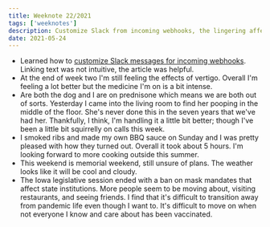 ```yaml
---
title: Weeknote 22/2021
tags: ['weeknotes']
description: Customize Slack from incoming webhooks, the lingering affects of vertigo, things are opening up. 
date: 2021-05-24
---
```

- Learned how to [customize Slack messages for incoming webhooks](https://api.slack.com/reference/surfaces/formatting). Linking text was not intuitive, the article was helpful.  
- At the end of week two I'm still feeling the effects of vertigo. Overall I'm feeling a lot better but the medicine I'm on is a bit intense. 
- Are both the dog and I are on prednisone which means we are both out of sorts. Yesterday I came into the living room to find her pooping in the middle of the floor. She's never done this in the seven years that we've had her. Thankfully, I think, I'm handling it a little bit better; though I've been a little bit squirrelly on calls this week.
- I smoked ribs and made my own BBQ sauce on Sunday and I was pretty pleased with how they turned out. Overall it took about 5 hours. I'm looking forward to more cooking outside this summer. 
- This weekend is memorial weekend, still unsure of plans. The weather looks like it will be cool and cloudy. 
- The Iowa legislative session ended with a ban on mask mandates that affect state institutions. More people seem to be moving about, visiting restaurants, and seeing friends. I find that it's difficult to transition away from pandemic life even though I want to. It's difficult to move on when not everyone I know and care about has been vaccinated. 